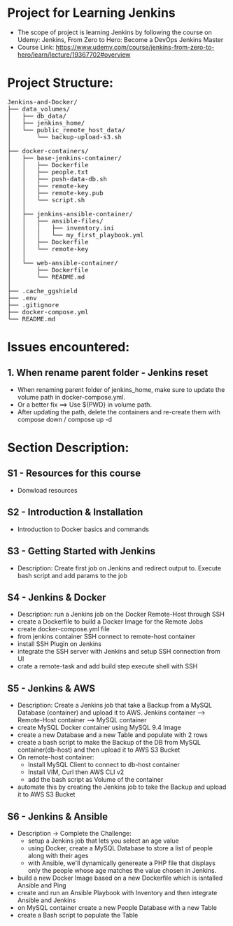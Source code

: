 # Project for Learning Jenkins
* The scope of project is learning Jenkins by following the course on Udemy: Jenkins, From Zero to Hero: Become a DevOps Jenkins Master
* Course Link: https://www.udemy.com/course/jenkins-from-zero-to-hero/learn/lecture/19367702#overview


# Project Structure:

<pre>
Jenkins-and-Docker/
├── data_volumes/
│   ├── db_data/
│   ├── jenkins_home/
│   └── public_remote_host_data/
│       └── backup-upload-s3.sh
│
├── docker-containers/
│   ├── base-jenkins-container/
│   │   ├── Dockerfile
│   │   ├── people.txt
│   │   ├── push-data-db.sh
│   │   ├── remote-key
│   │   ├── remote-key.pub
│   │   └── script.sh
│   │
│   ├── jenkins-ansible-container/
│   │   ├── ansible-files/
│   │   │   ├── inventory.ini
│   │   │   └── my_first_playbook.yml
│   │   ├── Dockerfile
│   │   └── remote-key
│   │
│   └── web-ansible-container/
│       ├── Dockerfile
│       └── README.md
│
├── .cache_ggshield
├── .env
├── .gitignore
├── docker-compose.yml
└── README.md
</pre>


# Issues encountered:

## 1. When rename parent folder - Jenkins reset
* When renaming parent folder of jenkins_home, make sure to update the volume path in docker-compose.yml.
* Or a better fix ==> Use ${PWD} in volume path.
* After updating the path, delete the containers and re-create them with compose down / compose up -d

# Section Description:

## S1 - Resources for this course
* Donwload resources

## S2 - Introduction & Installation
* Introduction to Docker basics and commands

## S3 - Getting Started with Jenkins
* Description: Create first job on Jenkins and redirect output to. Execute bash script and add params to the job

## S4 - Jenkins & Docker
* Description: run a Jenkins job on the Docker Remote-Host through SSH
* create a Dockerfile to build a Docker Image for the Remote Jobs
* create docker-compose.yml file
* from jenkins container SSH connect to remote-host container
* install SSH Plugin on Jenkins
* integrate the SSH server with Jenkins and setup SSH connection from UI
* crate a remote-task and add build step execute shell with SSH

## S5 - Jenkins & AWS
* Description: Create a Jenkins job that take a Backup from a MySQL Database (container) and upload it to AWS. Jenkins container --> Remote-Host container --> MySQL container
* create MySQL Docker container using MySQL 9.4 Image
* create a new Database and a new Table and populate with 2 rows
* create a bash script to make the Backup of the DB from MySQL container(db-host) and then upload it to AWS S3 Bucket
* On remote-host container:
  - Install MySQL Client to connect to db-host container
  - Install VIM, Curl then AWS CLI v2
  - add the bash script as Volume of the container
* automate this by creating the Jenkins job to take the Backup and upload it to AWS S3 Bucket

## S6 - Jenkins & Ansible
* Description -> Complete the Challenge:
  - setup a Jenkins job that lets you select an age value
  - using Docker, create a MySQL Database to store a list of people along with their ages
  - with Ansible, we'll dynamically genereate a PHP file that displays only the people whose age matches the value chosen in Jenkins.
* build a new Docker Image based on a new Dockerfile which is isntalled Ansible and Ping
* create and run an Ansible Playbook with Inventory and then integrate Ansible and Jenkins
* on MySQL container create a new People Database with a new Table
* create a Bash script to populate the Table